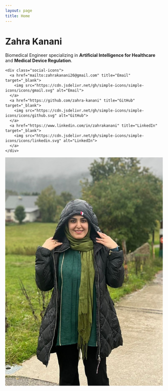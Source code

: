 ```yaml
---
layout: page
title: Home
---
```


<div class="section-box hero">
  <div class="hero-text">
    <h1>Zahra Kanani</h1>
    <p>
      Biomedical Engineer specializing in
      <strong>Artificial Intelligence for Healthcare</strong> and
      <strong>Medical Device Regulation</strong>.
    </p>

    <div class="social-icons">
      <a href="mailto:zahrakanani26@gmail.com" title="Email" target="_blank">
        <img src="https://cdn.jsdelivr.net/gh/simple-icons/simple-icons/icons/gmail.svg" alt="Email">
      </a>
      <a href="https://github.com/zahra-kanani" title="GitHub" target="_blank">
        <img src="https://cdn.jsdelivr.net/gh/simple-icons/simple-icons/icons/github.svg" alt="GitHub">
      </a>
      <a href="https://www.linkedin.com/in/zahrakanani" title="LinkedIn" target="_blank">
        <img src="https://cdn.jsdelivr.net/gh/simple-icons/simple-icons/icons/linkedin.svg" alt="LinkedIn">
      </a>
    </div>
  </div>

  <div class="hero-img">
    <img src="zahra_img.jpg" alt="Zahra Kanani" class="profile-img">
  </div>
</div>
